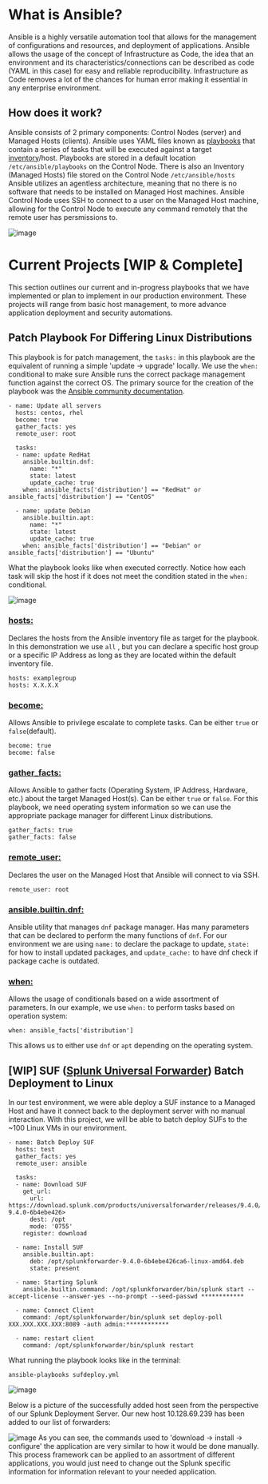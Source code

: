 # What is Ansible?
Ansible is a highly versatile automation tool that allows for the management of configurations and resources, and deployment of applications.
Ansible allows the usage of the concept of Infrastructure as Code, the idea that an environment and its characteristics/connections can be described as code (YAML in this case) for easy and reliable reproducibility. 
Infrastructure as Code removes a lot of the chances for human error making it essential in any enterprise environment.
## How does it work?
Ansible consists of 2 primary components: Control Nodes (server) and Managed Hosts (clients). Ansible uses YAML files known as [playbooks](https://docs.ansible.com/ansible/latest/playbook_guide/playbooks_intro.html) that contain a series of tasks that will be executed against a target [inventory](https://docs.ansible.com/ansible/latest/inventory_guide/intro_inventory.html)/host. Playbooks are stored in a default location ```/etc/ansible/playbooks``` on the Control Node. There is also an Inventory (Managed Hosts) file stored on the Control Node ```/etc/ansible/hosts```  Ansible utilizes an agentless architecture, meaning that no there is no software that needs to be installed on Managed Host machines. 
Ansible Control Node uses SSH to connect to a user on the Managed Host machine, allowing for the Control Node to execute any command remotely that the remote user has persmissions to.

![image](https://github.com/user-attachments/assets/b5c49ba4-9262-4cc2-9b44-4a12dcd14d79)



# Current Projects [WIP & Complete]
This section outlines our current and in-progress playbooks that we have implemented or plan to implement in our production environment. These projects will range from basic host management, to more advance application deployment and security automations.

## Patch Playbook For Differing Linux Distributions
This playbook is for patch management, the ```tasks:``` in this playbook are the equivalent of running a simple 'update -> upgrade' locally. We use the ```when:``` conditional to make sure Ansible runs the correct package management function against the correct OS. The primary source for the creation of the playbook was the [Ansible community documentation](https://docs.ansible.com/).
```
- name: Update all servers
  hosts: centos, rhel
  become: true
  gather_facts: yes
  remote_user: root

  tasks:
  - name: update RedHat
    ansible.builtin.dnf:
      name: "*"
      state: latest
      update_cache: true
    when: ansible_facts['distribution'] == "RedHat" or ansible_facts['distribution'] == "CentOS"

  - name: update Debian
    ansible.builtin.apt:
      name: "*"
      state: latest
      update_cache: true
    when: ansible_facts['distribution'] == "Debian" or ansible_facts['distribution'] == "Ubuntu"
```
What the playbook looks like when executed correctly. Notice how each task will skip the host if it does not meet the condition stated in the ```when:``` conditional.

![image](https://github.com/user-attachments/assets/029c0c11-1f25-4480-b312-1aa2ab62bc69)

### [hosts:](https://docs.ansible.com/ansible/latest/inventory_guide/intro_patterns.html)
Declares the hosts from the Ansible inventory file as target for the playbook. In this demonstration we use ```all``` , but you can declare a specific host group or a specific IP Address as long as they are located within the default inventory file.
```
hosts: examplegroup
hosts: X.X.X.X
```

### [become:](https://docs.ansible.com/ansible/latest/playbook_guide/playbooks_privilege_escalation.html)
Allows Ansible to privilege escalate to complete tasks. Can be either ```true``` or ```false```(default).
```
become: true
become: false
```

### [gather_facts:](https://docs.ansible.com/ansible/latest/playbook_guide/playbooks_vars_facts.html)
Allows Ansible to gather facts (Operating System, IP Address, Hardware, etc.) about the target Managed Host(s). Can be either ```true``` or ```false```. For this playbook, we need operating system information so we can use the appropriate package manager for different Linux distributions.
```
gather_facts: true
gather_facts: false
```

### [remote_user:](https://docs.ansible.com/ansible/latest/inventory_guide/connection_details.html)
Declares the user on the Managed Host that Ansible will connect to via SSH.
```
remote_user: root
```

### [ansible.builtin.dnf:](https://docs.ansible.com/ansible/latest/collections/ansible/builtin/dnf_module.html)
Ansible utility that manages ```dnf``` package manager. Has many parameters that can be declared to perform the many functions of ```dnf```. For our environment we are using ```name:``` to declare the package to update, ```state:``` for how to install updated packages, and ```update_cache:``` to have dnf check if package cache is outdated.

### [when:](https://docs.ansible.com/ansible/latest/playbook_guide/playbooks_conditionals.html)
Allows the usage of conditionals based on a wide assortment of parameters. In our example, we use ```when:``` to perform tasks based on operation system:
```
when: ansible_facts['distribution']
```
This allows us to either use ```dnf``` or ```apt``` depending on the operating system.


## [WIP] SUF ([Splunk Universal Forwarder](https://www.splunk.com/en_us/blog/learn/splunk-universal-forwarder.html)) Batch Deployment to Linux
In our test environment, we were able deploy a SUF instance to a Managed Host and have it connect back to the deployment server with no manual interaction. With this project, we will be able to batch deploy SUFs to the ~100 Linux VMs in our environment.
```
- name: Batch Deploy SUF
  hosts: test
  gather_facts: yes
  remote_user: ansible

  tasks:
  - name: Download SUF
    get_url:
      url: https://download.splunk.com/products/universalforwarder/releases/9.4.0/linux/splunkforwarder-9.4.0-6b4ebe426>
      dest: /opt
      mode: '0755'
    register: download

  - name: Install SUF
    ansible.builtin.apt:
      deb: /opt/splunkforwarder-9.4.0-6b4ebe426ca6-linux-amd64.deb
      state: present

  - name: Starting Splunk
    ansible.builtin.command: /opt/splunkforwarder/bin/splunk start --accept-license --answer-yes --no-prompt --seed-passwd ************

  - name: Connect Client
    command: /opt/splunkforwarder/bin/splunk set deploy-poll XXX.XXX.XXX.XXX:8089 -auth admin:************

  - name: restart client
    command: /opt/splunkforwarder/bin/splunk restart
```
What running the playbook looks like in the terminal:

```
ansible-playbooks sufdeploy.yml
```

![image](https://github.com/user-attachments/assets/5baeec43-7a04-4029-bb17-b6423dfd5fdf)

Below is a picture of the successfully added host seen from the perspective of our Splunk Deployment Server. Our new host 10.128.69.239 has been added to our list of forwarders:

![image](https://github.com/user-attachments/assets/a2669afe-841d-4d47-a0f0-14b45c19590b)
As you can see, the commands used to 'download -> install -> configure' the application are very similar to how it would be done manually. This process framework can be applied to an assortment of different applications, you would just need to change out the Splunk specific information for information relevant to your needed application.


